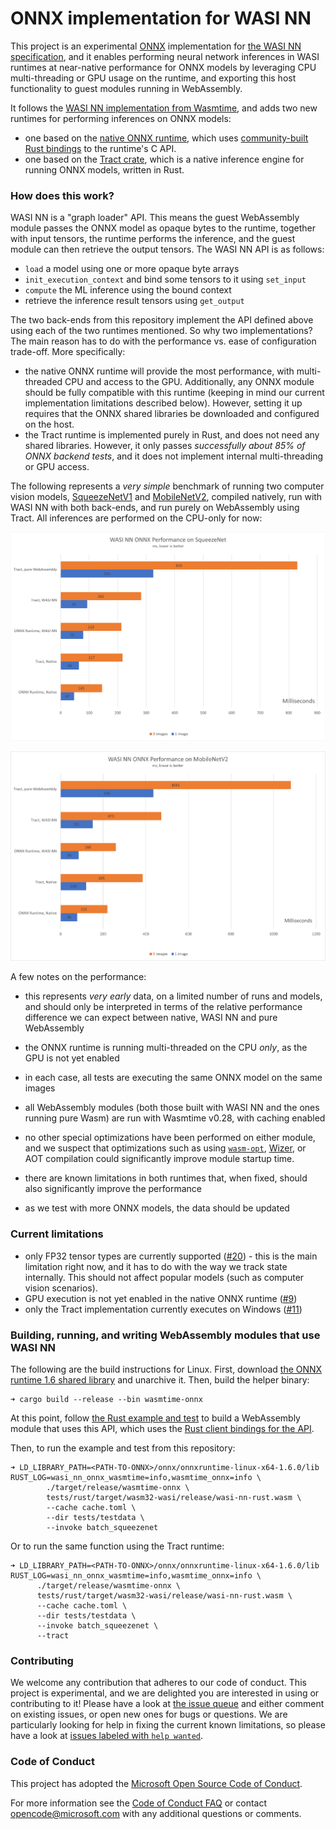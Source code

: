 # ONNX implementation for WASI NN

This project is an experimental [ONNX][onnx] implementation for [the WASI NN
specification][wasi-nn], and it enables performing neural network inferences in
WASI runtimes at near-native performance for ONNX models by leveraging CPU
multi-threading or GPU usage on the runtime, and exporting this host
functionality to guest modules running in WebAssembly.

It follows the [WASI NN implementation from Wasmtime][wasmtime-impl], and adds
two new runtimes for performing inferences on ONNX models:

- one based on the [native ONNX runtime][msft], which uses [community-built Rust
  bindings][bindings] to the runtime's C API.
- one based on the [Tract crate][tract], which is a native inference engine for
  running ONNX models, written in Rust.

### How does this work?

WASI NN is a "graph loader" API. This means the guest WebAssembly module passes
the ONNX model as opaque bytes to the runtime, together with input tensors, the
runtime performs the inference, and the guest module can then retrieve the
output tensors. The WASI NN API is as follows:

- `load` a model using one or more opaque byte arrays
- `init_execution_context` and bind some tensors to it using `set_input`
- `compute` the ML inference using the bound context
- retrieve the inference result tensors using `get_output`

The two back-ends from this repository implement the API defined above using
each of the two runtimes mentioned. So why two implementations? The main reason
has to do with the performance vs. ease of configuration trade-off. More
specifically:

- the native ONNX runtime will provide the most performance, with multi-threaded
  CPU and access to the GPU. Additionally, any ONNX module should be fully
  compatible with this runtime (keeping in mind our current implementation
  limitations described below). However, setting it up requires that the ONNX
  shared libraries be downloaded and configured on the host.
- the Tract runtime is implemented purely in Rust, and does not need any shared
  libraries. However, it only passes _successfully about 85% of ONNX backend
  tests_, and it does not implement internal multi-threading or GPU access.

The following represents a _very simple_ benchmark of running two computer
vision models, [SqueezeNetV1][sq] and [MobileNetV2][mb], compiled natively, run
with WASI NN with both back-ends, and run purely on WebAssembly using Tract. All
inferences are performed on the CPU-only for now:

![SqueezeNet  performance](docs/squeezenet.png)

![MobileNetV2 performance](docs/mobilenetv2.png)

A few notes on the performance:

- this represents _very early_ data, on a limited number of runs and models, and
  should only be interpreted in terms of the relative performance difference we
  can expect between native, WASI NN and pure WebAssembly
- the ONNX runtime is running multi-threaded on the CPU _only_, as the GPU is
  not yet enabled
- in each case, all tests are executing the same ONNX model on the same images
- all WebAssembly modules (both those built with WASI NN and the ones running
  pure Wasm) are run with Wasmtime v0.28, with caching enabled
- no other special optimizations have been performed on either module, and we
  suspect that optimizations such as using
  [`wasm-opt`](https://github.com/WebAssembly/binaryen),
  [Wizer](https://github.com/bytecodealliance/wizer), or AOT compilation could
  significantly improve module startup time.
- there are known limitations in both runtimes that, when fixed, should also
  significantly improve the performance

- as we test with more ONNX models, the data should be updated

### Current limitations

- only FP32 tensor types are currently supported
  ([#20](https://github.com/deislabs/wasi-nn-onnx/issues/20)) - this is the main
  limitation right now, and it has to do with the way we track state internally.
  This should not affect popular models (such as computer vision scenarios).
- GPU execution is not yet enabled in the native ONNX runtime
  ([#9](https://github.com/deislabs/wasi-nn-onnx/issues/9))
- only the Tract implementation currently executes on Windows
  ([#11](https://github.com/deislabs/wasi-nn-onnx/issues/11))

### Building, running, and writing WebAssembly modules that use WASI NN

The following are the build instructions for Linux. First, download
[the ONNX runtime 1.6 shared library](https://github.com/microsoft/onnxruntime/releases/tag/v1.6.0)
and unarchive it. Then, build the helper binary:

```
➜ cargo build --release --bin wasmtime-onnx
```

At this point, follow [the Rust example and test](./tests/rust/src/main.rs) to
build a WebAssembly module that uses this API, which uses the
[Rust client bindings for the API](https://github.com/bytecodealliance/wasi-nn).

Then, to run the example and test from this repository:

```
➜ LD_LIBRARY_PATH=<PATH-TO-ONNX>/onnx/onnxruntime-linux-x64-1.6.0/lib RUST_LOG=wasi_nn_onnx_wasmtime=info,wasmtime_onnx=info \
        ./target/release/wasmtime-onnx \
        tests/rust/target/wasm32-wasi/release/wasi-nn-rust.wasm \
        --cache cache.toml \
        --dir tests/testdata \
        --invoke batch_squeezenet
```

Or to run the same function using the Tract runtime:

```
➜ LD_LIBRARY_PATH=<PATH-TO-ONNX>/onnx/onnxruntime-linux-x64-1.6.0/lib RUST_LOG=wasi_nn_onnx_wasmtime=info,wasmtime_onnx=info \
      ./target/release/wasmtime-onnx \
      tests/rust/target/wasm32-wasi/release/wasi-nn-rust.wasm \
      --cache cache.toml \
      --dir tests/testdata \
      --invoke batch_squeezenet \
      --tract
```

### Contributing

We welcome any contribution that adheres to our code of conduct. This project is
experimental, and we are delighted you are interested in using or contributing
to it! Please have a look at
[the issue queue](https://github.com/deislabs/wasi-nn-onnx/issues) and either
comment on existing issues, or open new ones for bugs or questions. We are
particularly looking for help in fixing the current known limitations, so please
have a look at
[issues labeled with `help wanted`](https://github.com/deislabs/wasi-nn-onnx/issues?q=is%3Aissue+is%3Aopen+sort%3Aupdated-desc+label%3A%22help+wanted%22).

### Code of Conduct

This project has adopted the
[Microsoft Open Source Code of Conduct](https://opensource.microsoft.com/codeofconduct/).

For more information see the
[Code of Conduct FAQ](https://opensource.microsoft.com/codeofconduct/faq/) or
contact [opencode@microsoft.com](mailto:opencode@microsoft.com) with any
additional questions or comments.

[onnx]: https://onnx.ai/
[wasi-nn]: https://github.com/Webassembly/wasi-nn
[wasmtime-impl]:
  https://github.com/bytecodealliance/wasmtime/tree/main/crates/wasi-nn
[msft]: https://github.com/microsoft/onnxruntime
[bindings]: https://github.com/nbigaouette/onnxruntime-rs
[tract]: https://github.com/sonos/tract
[nn]: https://bytecodealliance.org/articles/using-wasi-nn-in-wasmtime
[intel-talk]: https://youtu.be/lz2I_4vvCuc
[sq]:
  https://github.com/onnx/models/tree/master/vision/classification/squeezenet
[mb]: https://github.com/onnx/models/tree/master/vision/classification/mobilenet
